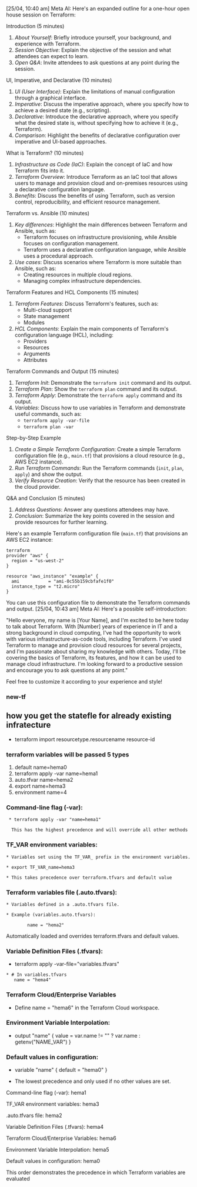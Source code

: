 [25/04, 10:40 am] Meta AI: Here's an expanded outline for a one-hour open house session on Terraform:

Introduction (5 minutes)
1. *About Yourself*: Briefly introduce yourself, your background, and experience with Terraform.
2. *Session Objective*: Explain the objective of the session and what attendees can expect to learn.
3. *Open Q&A*: Invite attendees to ask questions at any point during the session.

UI, Imperative, and Declarative (10 minutes)
1. *UI (User Interface)*: Explain the limitations of manual configuration through a graphical interface.
2. *Imperative*: Discuss the imperative approach, where you specify how to achieve a desired state (e.g., scripting).
3. *Declarative*: Introduce the declarative approach, where you specify what the desired state is, without specifying how to achieve it (e.g., Terraform).
4. *Comparison*: Highlight the benefits of declarative configuration over imperative and UI-based approaches.

What is Terraform? (10 minutes)
1. *Infrastructure as Code (IaC)*: Explain the concept of IaC and how Terraform fits into it.
2. *Terraform Overview*: Introduce Terraform as an IaC tool that allows users to manage and provision cloud and on-premises resources using a declarative configuration language.
3. *Benefits*: Discuss the benefits of using Terraform, such as version control, reproducibility, and efficient resource management.

Terraform vs. Ansible (10 minutes)
1. *Key differences*: Highlight the main differences between Terraform and Ansible, such as:
    - Terraform focuses on infrastructure provisioning, while Ansible focuses on configuration management.
    - Terraform uses a declarative configuration language, while Ansible uses a procedural approach.
2. *Use cases*: Discuss scenarios where Terraform is more suitable than Ansible, such as:
    - Creating resources in multiple cloud regions.
    - Managing complex infrastructure dependencies.

Terraform Features and HCL Components (15 minutes)
1. *Terraform Features*: Discuss Terraform's features, such as:
    - Multi-cloud support
    - State management
    - Modules
2. *HCL Components*: Explain the main components of Terraform's configuration language (HCL), including:
    - Providers
    - Resources
    - Arguments
    - Attributes

Terraform Commands and Output (15 minutes)
1. *Terraform Init*: Demonstrate the `terraform init` command and its output.
2. *Terraform Plan*: Show the `terraform plan` command and its output.
3. *Terraform Apply*: Demonstrate the `terraform apply` command and its output.
4. *Variables*: Discuss how to use variables in Terraform and demonstrate useful commands, such as:
    - `terraform apply -var-file`
    - `terraform plan -var`

Step-by-Step Example
1. *Create a Simple Terraform Configuration*: Create a simple Terraform configuration file (e.g., `main.tf`) that provisions a cloud resource (e.g., AWS EC2 instance).
2. *Run Terraform Commands*: Run the Terraform commands (`init`, `plan`, `apply`) and show the output.
3. *Verify Resource Creation*: Verify that the resource has been created in the cloud provider.

Q&A and Conclusion (5 minutes)
1. *Address Questions*: Answer any questions attendees may have.
2. *Conclusion*: Summarize the key points covered in the session and provide resources for further learning.

Here's an example Terraform configuration file (`main.tf`) that provisions an AWS EC2 instance:

```
terraform
provider "aws" {
  region = "us-west-2"
}

resource "aws_instance" "example" {
  ami           = "ami-0c55b159cbfafe1f0"
  instance_type = "t2.micro"
}
```

You can use this configuration file to demonstrate the Terraform commands and output.
[25/04, 10:43 am] Meta AI: Here's a possible self-introduction:

"Hello everyone, my name is [Your Name], and I'm excited to be here today to talk about Terraform. With [Number] years of experience in IT and a strong background in cloud computing, I've had the opportunity to work with various infrastructure-as-code tools, including Terraform. I've used Terraform to manage and provision cloud resources for several projects, and I'm passionate about sharing my knowledge with others. Today, I'll be covering the basics of Terraform, its features, and how it can be used to manage cloud infrastructure. I'm looking forward to a productive session and encourage you to ask questions at any point."

Feel free to customize it according to your experience and style!
### new-tf

## how you get the statefle for already existing  infratecture

* terraform import resourcetype.resourcename resource-id

### terraform variables will be passed 5 types 

  1. default name=hema0
  2. terraform apply -var name=hema1
  3. auto.tfvar name=hema2
  4.  export name=hema3
  5.  environment name=4


 ### Command-line flag (-var):

     * terraform apply -var "name=hema1"

      This has the highest precedence and will override all other methods

 ### TF_VAR environment variables:

    * Variables set using the TF_VAR_ prefix in the environment variables.

    * export TF_VAR_name=hema3

    * This takes precedence over terraform.tfvars and default value

 ### Terraform variables file (.auto.tfvars):

    * Variables defined in a .auto.tfvars file.

    * Example (variables.auto.tfvars):
            
            name = "hema2"
            
   Automatically loaded and overrides terraform.tfvars and default values.

 ### Variable Definition Files (.tfvars):

   * terraform apply -var-file="variables.tfvars"

    * # In variables.tfvars
       name = "hema4"

### Terraform Cloud/Enterprise Variables

   * Define name = "hema6" in the Terraform Cloud workspace.

### Environment Variable Interpolation:

   * output "name" {
  value = var.name != "" ? var.name : getenv("NAME_VAR")
   }


### Default values in configuration:

   * variable "name" {
         default = "hema0"
      }

  * The lowest precedence and only used if no other values are set.

 
 Command-line flag (-var): hema1
 
TF_VAR environment variables: hema3

.auto.tfvars file: hema2

Variable Definition Files (.tfvars): hema4

Terraform Cloud/Enterprise Variables: hema6

Environment Variable Interpolation: hema5

Default values in configuration: hema0

This order demonstrates the precedence in which Terraform variables are evaluated
